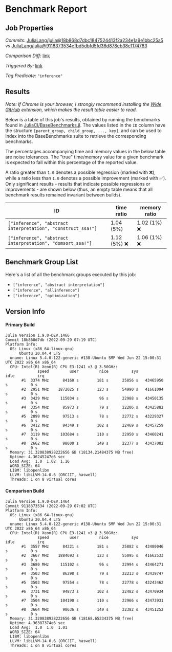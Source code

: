 # Benchmark Report

## Job Properties

*Commits:* [JuliaLang/julia@18b868d7dbc1847524413f2a234e1a9e1bbc25a5](https://github.com/JuliaLang/julia/commit/18b868d7dbc1847524413f2a234e1a9e1bbc25a5) vs [JuliaLang/julia@9118373534efbd5dbfd5fd36d878eb38c1174783](https://github.com/JuliaLang/julia/commit/9118373534efbd5dbfd5fd36d878eb38c1174783)

*Comparison Diff:* [link](https://github.com/JuliaLang/julia/compare/9118373534efbd5dbfd5fd36d878eb38c1174783..18b868d7dbc1847524413f2a234e1a9e1bbc25a5)

*Triggered By:* [link](https://github.com/JuliaLang/julia/pull/46961#issuecomment-1261874389)

*Tag Predicate:* `"inference"`

## Results

*Note: If Chrome is your browser, I strongly recommend installing the [Wide GitHub](https://chrome.google.com/webstore/detail/wide-github/kaalofacklcidaampbokdplbklpeldpj?hl=en)
extension, which makes the result table easier to read.*

Below is a table of this job's results, obtained by running the benchmarks found in
[JuliaCI/BaseBenchmarks.jl](https://github.com/JuliaCI/BaseBenchmarks.jl). The values
listed in the `ID` column have the structure `[parent_group, child_group, ..., key]`,
and can be used to index into the BaseBenchmarks suite to retrieve the corresponding
benchmarks.

The percentages accompanying time and memory values in the below table are noise tolerances. The "true"
time/memory value for a given benchmark is expected to fall within this percentage of the reported value.

A ratio greater than `1.0` denotes a possible regression (marked with :x:), while a ratio less
than `1.0` denotes a possible improvement (marked with :white_check_mark:). Only significant results - results
that indicate possible regressions or improvements - are shown below (thus, an empty table means that all
benchmark results remained invariant between builds).

| ID | time ratio | memory ratio |
|----|------------|--------------|
| `["inference", "abstract interpretation", "construct_ssa!"]` | 1.04 (5%)  | 1.02 (1%) :x: |
| `["inference", "abstract interpretation", "domsort_ssa!"]` | 1.12 (5%) :x: | 1.06 (1%) :x: |

## Benchmark Group List

Here's a list of all the benchmark groups executed by this job:

- `["inference", "abstract interpretation"]`
- `["inference", "allinference"]`
- `["inference", "optimization"]`

## Version Info

#### Primary Build

```
Julia Version 1.9.0-DEV.1466
Commit 18b868d7db (2022-09-29 07:19 UTC)
Platform Info:
  OS: Linux (x86_64-linux-gnu)
      Ubuntu 20.04.4 LTS
  uname: Linux 5.4.0-122-generic #138-Ubuntu SMP Wed Jun 22 15:00:31 UTC 2022 x86_64 x86_64
  CPU: Intel(R) Xeon(R) CPU E3-1241 v3 @ 3.50GHz: 
              speed         user         nice          sys         idle          irq
       #1  3374 MHz      84160 s        181 s      25856 s   43465950 s          0 s
       #2  2951 MHz    1872025 s        123 s      54990 s   41661094 s          0 s
       #3  3429 MHz     115034 s         96 s      22988 s   43450135 s          0 s
       #4  3354 MHz      85973 s         79 s      22206 s   43425882 s          0 s
       #5  2899 MHz      97513 s         78 s      22772 s   43229327 s          0 s
       #6  3412 MHz      94349 s        102 s      22469 s   43457259 s          0 s
       #7  3119 MHz     103684 s        110 s      22950 s   43460241 s          0 s
       #8  2662 MHz      98600 s        149 s      22377 s   43437082 s          0 s
  Memory: 31.320838928222656 GB (18134.21484375 MB free)
  Uptime: 4.36245247e6 sec
  Load Avg:  1.0  1.02  1.16
  WORD_SIZE: 64
  LIBM: libopenlibm
  LLVM: libLLVM-14.0.6 (ORCJIT, haswell)
  Threads: 1 on 8 virtual cores

```

#### Comparison Build

```
Julia Version 1.9.0-DEV.1464
Commit 9118373534 (2022-09-29 07:02 UTC)
Platform Info:
  OS: Linux (x86_64-linux-gnu)
      Ubuntu 20.04.4 LTS
  uname: Linux 5.4.0-122-generic #138-Ubuntu SMP Wed Jun 22 15:00:31 UTC 2022 x86_64 x86_64
  CPU: Intel(R) Xeon(R) CPU E3-1241 v3 @ 3.50GHz: 
              speed         user         nice          sys         idle          irq
       #1  3557 MHz      84221 s        181 s      25882 s   43480046 s          0 s
       #2  3667 MHz    1884693 s        123 s      55095 s   41662533 s          0 s
       #3  3680 MHz     115102 s         96 s      22994 s   43464271 s          0 s
       #4  3503 MHz      86298 s         79 s      22213 s   43439747 s          0 s
       #5  3503 MHz      97554 s         78 s      22778 s   43243462 s          0 s
       #6  3731 MHz      94873 s        102 s      22482 s   43470934 s          0 s
       #7  3504 MHz     104190 s        110 s      22966 s   43473931 s          0 s
       #8  3664 MHz      98636 s        149 s      22382 s   43451252 s          0 s
  Memory: 31.320838928222656 GB (18168.65234375 MB free)
  Uptime: 4.36387374e6 sec
  Load Avg:  1.0  1.0  1.01
  WORD_SIZE: 64
  LIBM: libopenlibm
  LLVM: libLLVM-14.0.6 (ORCJIT, haswell)
  Threads: 1 on 8 virtual cores

```
